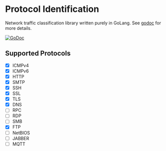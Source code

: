 # Protocol Identification

Network traffic classification library written purely in GoLang.
See [godoc](https://godoc.org/git.feneas.org/fengg/goprotoident) for more details.

[![GoDoc](https://godoc.org/git.feneas.org/fengg/goprotoident?status.svg)](https://godoc.org/git.feneas.org/fengg/goprotoident)

## Supported Protocols

- [x] ICMPv4
- [x] ICMPv6
- [x] HTTP
- [x] SMTP
- [x] SSH
- [x] SSL
- [x] TLS
- [x] DNS
- [ ] RPC
- [ ] RDP
- [ ] SMB
- [X] FTP
- [ ] NetBIOS
- [ ] JABBER
- [ ] MQTT
